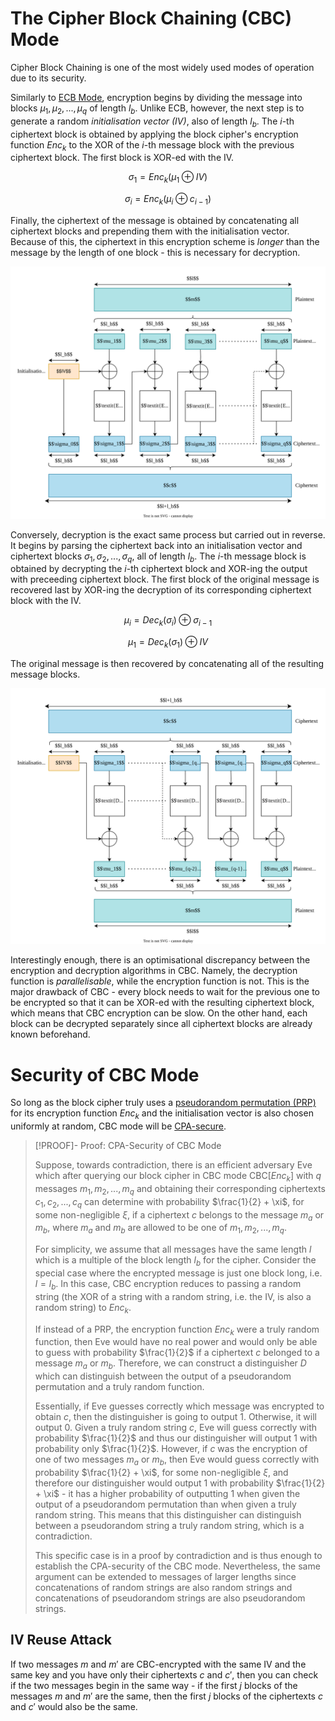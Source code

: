 # The Cipher Block Chaining (CBC) Mode

Cipher Block Chaining is one of the most widely used modes of operation due to its security. 

Similarly to [ECB Mode](Electronic%20Cookbook%20(ECB)%20Mode.md), encryption begins by dividing the message into blocks $\mu_1, \mu_2, ..., \mu_q$ of length $l_b$. Unlike ECB, however, the next step is to generate a random *initialisation vector (IV)*, also of length $l_b$. The $i$-th ciphertext block is obtained by applying the block cipher's encryption function $\textit{Enc}_k$ to the XOR of the $i$-th message block with the previous ciphertext block. The first block is XOR-ed with the IV. 

$$
\sigma_1 = \textit{Enc}_k(\mu_1 \oplus IV)
$$

$$
\sigma_i = \textit{Enc}_k(\mu_i \oplus c_{i-1})
$$

Finally, the ciphertext of the message is obtained by concatenating all ciphertext blocks and prepending them with the initialisation vector. Because of this, the ciphertext in this encryption scheme is *longer* than the message by the length of one block - this is necessary for decryption.

![](Resources/Images/CBC%20Encryption.svg)

Conversely, decryption is the exact same process but carried out in reverse. It begins by parsing the ciphertext back into an initialisation vector and ciphertext blocks $\sigma_1, \sigma_2, ..., \sigma_q$, all of length $l_b$. The $i$-th message block is obtained by decrypting the $i$-th ciphertext block and XOR-ing the output with preceeding ciphertext block. The first block of the original message is recovered last by XOR-ing the decryption of its corresponding ciphertext block with the IV. 

$$
\mu_i = \textit{Dec}_k(\sigma_i) \oplus \sigma_{i-1}
$$

$$
\mu_1 = \textit{Dec}_k(\sigma_1) \oplus IV
$$

The original message is then recovered by concatenating all of the resulting message blocks.

![](Resources/Images/CBC%20Decryption.svg)

Interestingly enough, there is an optimisational discrepancy between the encryption and decryption algorithms in CBC. Namely, the decryption function is *parallelisable*, while the encryption function is not. This is the major drawback of CBC - every block needs to wait for the previous one to be encrypted so that it can be XOR-ed with the resulting ciphertext block, which means that CBC encryption can be slow. On the other hand, each block can be decrypted separately since all ciphertext blocks are already known beforehand.

# Security of CBC Mode

So long as the block cipher truly uses a [pseudorandom permutation (PRP)](../../../Primitives/Pseudorandom%20Permutations%20(PRPs).md) for its encryption function $\textit{Enc}_k$ and the initialisation vector is also chosen uniformly at random, CBC mode will be [CPA-secure](../../Security%20Definitions/Chosen%20Plaintext%20Attack%20(CPA).md).

>[!PROOF]- Proof: CPA-Security of CBC Mode
>
>Suppose, towards contradiction, there is an efficient adversary Eve which after querying our block cipher in CBC mode $\text{CBC}[\textit{Enc}_k]$ with $q$ messages $m_1, m_2, ..., m_q$ and obtaining their corresponding ciphertexts $c_1, c_2, ..., c_q$ can determine with probability $\frac{1}{2} + \xi$, for some non-negligible $\xi$, if a ciphertext $c$ belongs to the message $m_a$ or $m_b$, where $m_a$ and $m_b$ are allowed to be one of $m_1, m_2, ..., m_q$.
>
>For simplicity, we assume that all messages have the same length $l$ which is a multiple of the block length $l_b$ for the cipher. Consider the special case where the encrypted message is just one block long, i.e. $l = l_b$. In this case, CBC encryption reduces to passing a random string (the XOR of a string with a random string, i.e. the IV, is also a random string) to $\textit{Enc}_k$.
>
>If instead of a PRP, the encryption function $\textit{Enc}_k$ were a truly random function, then Eve would have no real power and would only be able to guess with probability $\frac{1}{2}$ if a ciphertext $c$ belonged to a message $m_a$ or $m_b$. Therefore, we can construct a distinguisher $D$ which can distinguish between the output of a pseudorandom permutation and a truly random function. 
>
>Essentially, if Eve guesses correctly which message was encrypted to obtain $c$, then the distinguisher is going to output $1$. Otherwise, it will output $0$. Given a truly random string $c$, Eve will guess correctly with probability $\frac{1}{2}$ and thus our distinguisher will output $1$ with probability only $\frac{1}{2}$. However, if $c$ was the encryption of one of two messages $m_a$ or $m_b$, then Eve would guess correctly with probability $\frac{1}{2} + \xi$, for some non-negligible $\xi$, and therefore our distinguisher would output $1$ with probability $\frac{1}{2} + \xi$ - it has a higher probability of outputting $1$ when given the output of a pseudorandom permutation than when given a truly random string. This means that this distinguisher can distinguish between a pseudorandom string a truly random string, which is a contradiction.
>
>This specific case is in a proof by contradiction and is thus enough to establish the CPA-security of the CBC mode. Nevertheless, the same argument can be extended to messages of larger lengths since concatenations of random strings are also random strings and concatenations of pseudorandom strings are also pseudorandom strings.
>

## IV Reuse Attack
If two messages $m$ and $m'$ are CBC-encrypted with the same IV and the same key and you have only their ciphertexts $c$ and $c'$, then you can check if the two messages begin in the same way - if the first $j$ blocks of the messages $m$ and $m'$ are the same, then the first $j$ blocks of the ciphertexts $c$ and $c'$ would also be the same.